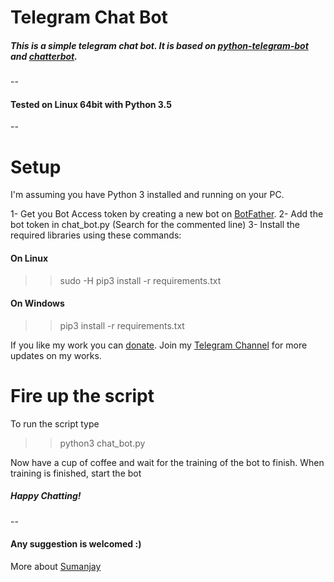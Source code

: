 # Telegram Chat Bot

#####  This is a simple telegram chat bot. It is based on [python-telegram-bot](https://github.com/python-telegram-bot/python-telegram-bot) and [chatterbot](https://github.com/gunthercox/ChatterBot).
--

#### Tested on Linux 64bit with Python 3.5
--
# Setup
I'm assuming you have Python 3 installed and running on your PC.

1- Get you Bot Access token by creating a new bot on [BotFather](http://t.me/BotFather).
2- Add the bot token in chat_bot.py (Search for the commented line)
3- Install the required libraries using these commands:
#### On Linux
>> sudo -H pip3 install -r requirements.txt 
#### On Windows
>> pip3 install -r requirements.txt

If you like my work you can  [donate](cyberboysumanjay.github.io/donate.html). 
Join my [Telegram Channel](https://t.me/sjprojects) for more updates on my works.
# Fire up the script
To run the script type
>> python3 chat_bot.py

Now have a cup of coffee and wait for the training of the bot to finish.
When training is finished, start the bot

##### Happy Chatting!
--
#### Any suggestion is welcomed :)

More about [Sumanjay](https://cyberboysumanjay.github.io)
